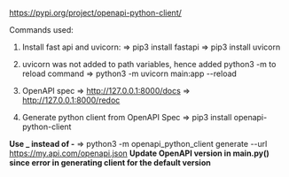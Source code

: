 https://pypi.org/project/openapi-python-client/

Commands used:

1. Install fast api and uvicorn:
=> pip3 install fastapi
=> pip3 install uvicorn

2. uvicorn was not added to path variables, hence added python3 -m to reload command
=> python3 -m uvicorn main:app --reload

3. OpenAPI spec
=> http://127.0.0.1:8000/docs
=> http://127.0.0.1:8000/redoc

4. Generate python client from OpenAPI Spec
=> pip3 install openapi-python-client

**Use _ instead of -**
=> python3 -m openapi_python_client generate --url https://my.api.com/openapi.json
**Update OpenAPI version in main.py() since error in generating client for the default version**
